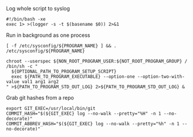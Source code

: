 Log whole script to syslog

```
#!/bin/bash -xe
exec 1> >(logger -s -t $(basename $0)) 2>&1
```

Run in background as one process

```
[ -f /etc/sysconfig/${PROGRAM_NAME} ] && . /etc/sysconfig/${PROGRAM_NAME}
  
chroot --userspec ${NON_ROOT_PROGRAM_USER:${NOT_ROOT_PROGRAM_GROUP} / /bin/sh -c "
  ${OPTIONAL_PATH_TO_PROGRAM_SETUP_SCRIPT}
  exec ${PATH_TO_PROGRAM_EXECUTABLE} --option-one --option-two-with-value val1 arg1 arg2
" >${PATH_TO_PROGRAM_STD_OUT_LOG} 2>${PATH_TO_PROGRAM_STD_OUT_LOG} &
```

Grab git hashes from a repo

```
export GIT_EXEC=/usr/local/bin/git
COMMIT_HASH="$(${GIT_EXEC} log --no-walk --pretty="%H" -n 1 --no-decorate)"
COMMIT_ABBREV_HASH="$(${GIT_EXEC} log --no-walk --pretty="%h" -n 1 --no-decorate)"
```
